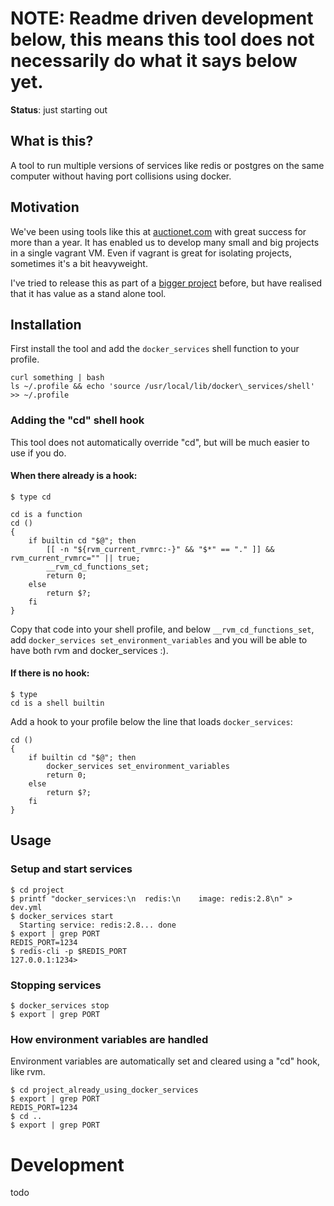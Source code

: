 # NOTE: Readme driven development below, this means this tool does not necessarily do what it says below yet.

**Status**: just starting out

## What is this?

A tool to run multiple versions of services like redis or postgres on the same computer without having port collisions using docker.

## Motivation

We've been using tools like this at [auctionet.com](http://dev.auctionet.com) with great success for more than a year. It has enabled us to develop many small and big projects in a single vagrant VM. Even if vagrant is great for isolating projects, sometimes it's a bit heavyweight.

I've tried to release this as part of a [bigger project](https://github.com/joakimk/devbox-tools) before, but have realised that it has value as a stand alone tool.

## Installation

First install the tool and add the `docker_services` shell function to your profile.

    curl something | bash
    ls ~/.profile && echo 'source /usr/local/lib/docker\_services/shell' >> ~/.profile

### Adding the "cd" shell hook

This tool does not automatically override "cd", but will be much easier to use if you do.

#### When there already is a hook:

    $ type cd

    cd is a function
    cd ()
    {
        if builtin cd "$@"; then
            [[ -n "${rvm_current_rvmrc:-}" && "$*" == "." ]] && rvm_current_rvmrc="" || true;
            __rvm_cd_functions_set;
            return 0;
        else
            return $?;
        fi
    }

Copy that code into your shell profile, and below `__rvm_cd_functions_set`, add `docker_services set_environment_variables` and you will be able to have both rvm and docker\_services :).

#### If there is no hook:

    $ type
    cd is a shell builtin

Add a hook to your profile below the line that loads `docker_services`:

    cd ()
    {
        if builtin cd "$@"; then
            docker_services set_environment_variables
            return 0;
        else
            return $?;
        fi
    }

## Usage

### Setup and start services

    $ cd project
    $ printf "docker_services:\n  redis:\n    image: redis:2.8\n" > dev.yml
    $ docker_services start
      Starting service: redis:2.8... done
    $ export | grep PORT
    REDIS_PORT=1234
    $ redis-cli -p $REDIS_PORT
    127.0.0.1:1234>

### Stopping services

    $ docker_services stop
    $ export | grep PORT

### How environment variables are handled

Environment variables are automatically set and cleared using a "cd" hook, like rvm.

    $ cd project_already_using_docker_services
    $ export | grep PORT
    REDIS_PORT=1234
    $ cd ..
    $ export | grep PORT

# Development

todo
